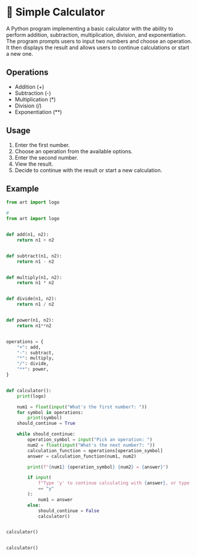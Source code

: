 # 🧮 Simple Calculator

A Python program implementing a basic calculator with the ability to perform addition, subtraction, multiplication, division, and exponentiation. The program prompts users to input two numbers and choose an operation. It then displays the result and allows users to continue calculations or start a new one.

## Operations

- Addition (+)
- Subtraction (-)
- Multiplication (*)
- Division (/)
- Exponentiation (**)

## Usage

1. Enter the first number.
2. Choose an operation from the available options.
3. Enter the second number.
4. View the result.
5. Decide to continue with the result or start a new calculation.

## Example

```python
from art import logo

# 
from art import logo


def add(n1, n2):
    return n1 + n2


def subtract(n1, n2):
    return n1 - n2


def multiply(n1, n2):
    return n1 * n2


def divide(n1, n2):
    return n1 / n2


def power(n1, n2):
    return n1**n2


operations = {
    "+": add,
    "-": subtract,
    "*": multiply,
    "/": divide,
    "**": power,
}


def calculator():
    print(logo)

    num1 = float(input("What's the first number?: "))
    for symbol in operations:
        print(symbol)
    should_continue = True

    while should_continue:
        operation_symbol = input("Pick an operation: ")
        num2 = float(input("What's the next number?: "))
        calculation_function = operations[operation_symbol]
        answer = calculation_function(num1, num2)

        print(f"{num1} {operation_symbol} {num2} = {answer}")

        if input(
            f"Type 'y' to continue calculating with {answer}, or type 'n' to start a new calculation: "
            == "y"
        ):
            num1 = answer
        else:
            should_continue = False
            calculator()


calculator()


calculator()
